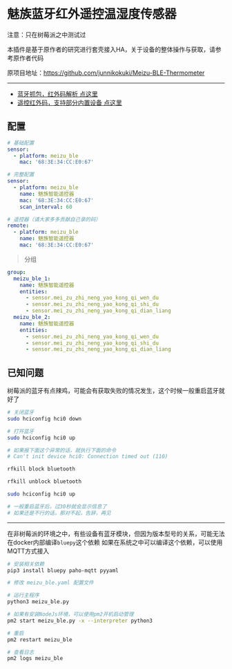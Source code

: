 # 魅族蓝牙红外遥控温湿度传感器

注意：只在树莓派之中测试过

本插件是基于原作者的研究进行套壳接入HA，关于设备的整体操作与获取，请参考原作者代码

原项目地址：https://github.com/junnikokuki/Meizu-BLE-Thermometer

---

- [蓝牙抓包，红外码解析 点这里](./meizu_ir_reader_from_android/README.md)
- [遥控红外码，支持部分内置设备 点这里](./remote/README.md)

## 配置

```yaml
# 基础配置
sensor:
  - platform: meizu_ble
    mac: '68:3E:34:CC:E0:67'

# 完整配置
sensor:
  - platform: meizu_ble
    name: 魅族智能遥控器
    mac: '68:3E:34:CC:E0:67'
    scan_interval: 60

# 遥控器（请大家多多贡献自己录的码）
remote:
  - platform: meizu_ble
    name: 魅族智能遥控器  
    mac: '68:3E:34:CC:E0:67'
```

> 分组

```yaml
group:
  meizu_ble_1:
    name: 魅族智能遥控器
    entities:
      - sensor.mei_zu_zhi_neng_yao_kong_qi_wen_du
      - sensor.mei_zu_zhi_neng_yao_kong_qi_shi_du
      - sensor.mei_zu_zhi_neng_yao_kong_qi_dian_liang
  meizu_ble_2:
    name: 魅族智能遥控器
    entities:
      - sensor.mei_zu_zhi_neng_yao_kong_qi_wen_du
      - sensor.mei_zu_zhi_neng_yao_kong_qi_shi_du
      - sensor.mei_zu_zhi_neng_yao_kong_qi_dian_liang
```

## 已知问题

树莓派的蓝牙有点辣鸡，可能会有获取失败的情况发生，这个时候一般重启蓝牙就好了

```bash
# 关闭蓝牙
sudo hciconfig hci0 down

# 打开蓝牙
sudo hciconfig hci0 up

# 如果报下面这个异常的话，就执行下面的命令
# Can't init device hci0: Connection timed out (110)

rfkill block bluetooth

rfkill unblock bluetooth

sudo hciconfig hci0 up

# 一般重启蓝牙后，过30秒就会显示信息了
# 如果还是不行的话，那对不起，告辞，再见
```

---

在非树莓派的环境之中，有些设备有蓝牙模块，但因为版本型号的关系，可能无法在docker内部编译`bluepy`这个依赖
如果在系统之中可以编译这个依赖，可以使用MQTT方式接入

```bash
# 安装相关依赖
pip3 install bluepy paho-mqtt pyyaml

# 修改 meizu_ble.yaml 配置文件

# 运行主程序
python3 meizu_ble.py


```

```bash
# 如果有安装NodeJs环境，可以使用pm2开机启动管理
pm2 start meizu_ble.py -x --interpreter python3

# 重启
pm2 restart meizu_ble

# 查看日志
pm2 logs meizu_ble

```
